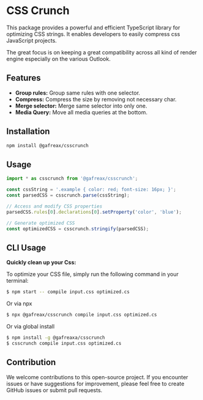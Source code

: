 # CSS Crunch

This package provides a powerful and efficient TypeScript library for optimizing CSS strings. It enables developers to easily compress css JavaScript projects.

The great focus is on keeping a great compatibility across all kind of render engine especially on the various Outlook.

## Features
* **Group rules:** Group same rules with one selector.
* **Compress:** Compress the size by removing not necessary char.
* **Merge selector:** Merge same selector into only one.
* **Media Query:** Move all media queries at the bottom.


## Installation

```bash
npm install @gafreax/csscrunch
```

## Usage

```typescript
import * as csscrunch from '@gafreax/csscrunch';

const cssString = '.example { color: red; font-size: 16px; }';
const parsedCSS = csscrunch.parse(cssString);

// Access and modify CSS properties
parsedCSS.rules[0].declarations[0].setProperty('color', 'blue');

// Generate optimized CSS
const optimizedCSS = csscrunch.stringify(parsedCSS);
```


## CLI Usage

**Quickly clean up your Css:**

To optimize your CSS file, simply run the following command in your terminal:

```bash
$ npm start -- compile input.css optimized.cs
```

Or via npx

```bash
$ npx @gafreax/csscrunch compile input.css optimized.cs
```

Or via global install
```bash
$ npm install -g @gafreaxa/csscrunch
$ csscrunch compile input.css optimized.cs
```

## Contribution

We welcome contributions to this open-source project. If you encounter issues or have suggestions for improvement, please feel free to create GitHub issues or submit pull requests.
